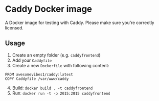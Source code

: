 # Caddy Docker image
A Docker image for testing with Caddy. Please make sure you're correctly licensed.

## Usage
1. Create an empty folder (e.g. `caddyfrontend`)
2. Add your `Caddyfile`
3. Create a new `Dockerfile` with following content:
```
FROM awesomevibes1/caddy:latest
COPY Caddyfile /var/www/caddy
```
4. Build: `docker build . -t caddyfrontend`
5. Run:  `docker run -t -p 2015:2015 caddyfrontend`